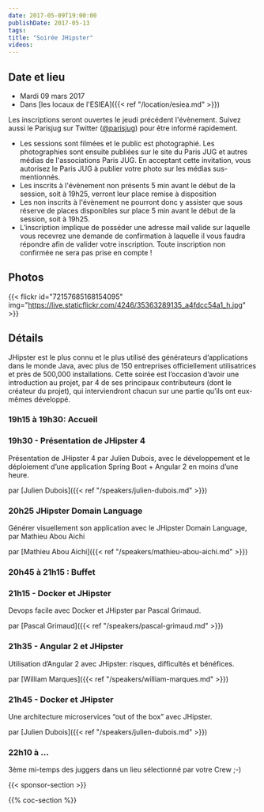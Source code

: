 ```yaml
---
date: 2017-05-09T19:00:00
publishDate: 2017-05-13
tags:
title: "Soirée JHipster"
videos:
---
```


## Date et lieu

- Mardi 09 mars 2017
- Dans [les locaux de l'ESIEA]({{< ref "/location/esiea.md" >}})

Les inscriptions seront ouvertes le jeudi précédent l'évènement. Suivez aussi le Parisjug sur Twitter ([@parisjug](https://twitter.com/parisjug)) pour être informé rapidement.
- Les sessions sont filmées et le public est photographié. Les photographies sont ensuite publiées sur le site du Paris JUG et autres médias de l'associations Paris JUG. En acceptant cette invitation, vous autorisez le Paris JUG à publier votre photo sur les médias sus-mentionnés.
- Les inscrits à l'évènement non présents 5 min avant le début de la session, soit à 19h25, verront leur place remise à disposition
- Les non inscrits à l'évènement ne pourront donc y assister que sous réserve de places disponibles sur place 5 min avant le début de la session, soit à 19h25.
- L’inscription implique de posséder une adresse mail valide sur laquelle vous recevrez une demande de confirmation à laquelle il vous faudra répondre afin de valider votre inscription. Toute inscription non confirmée ne sera pas prise en compte !


## Photos

{{< flickr id="72157685168154095" img="https://live.staticflickr.com/4246/35363289135_a4fdcc54a1_h.jpg" >}}


## Détails

JHipster est le plus connu et le plus utilisé des générateurs d’applications dans le monde Java, avec plus de 150 entreprises officiellement utilisatrices et près de 500,000 installations.
Cette soirée est l’occasion d’avoir une introduction au projet, par 4 de ses principaux contributeurs (dont le créateur du projet), qui interviendront chacun sur une partie qu’ils ont eux-mêmes développé.


### 19h15 à 19h30: Accueil

### 19h30 - Présentation de JHipster 4

Présentation de JHipster 4 par Julien Dubois, avec le développement et le déploiement d’une application Spring Boot + Angular 2 en moins d’une heure.

par [Julien Dubois]({{< ref "/speakers/julien-dubois.md" >}})

### 20h25 JHipster Domain Language

Générer visuellement son application avec le JHipster Domain Language, par Mathieu Abou Aichi

par [Mathieu Abou Aichi]({{< ref "/speakers/mathieu-abou-aichi.md" >}})

### 20h45 à 21h15 : Buffet


### 21h15 - Docker et JHipster

Devops facile avec Docker et JHipster par Pascal Grimaud.

par [Pascal Grimaud]({{< ref "/speakers/pascal-grimaud.md" >}})

### 21h35 - Angular 2 et JHipster

Utilisation d’Angular 2 avec JHipster: risques, difficultés et bénéfices.

par [William Marques]({{< ref "/speakers/william-marques.md" >}})

### 21h45 - Docker et JHipster

Une architecture microservices “out of the box” avec JHipster.

par [Julien Dubois]({{< ref "/speakers/julien-dubois.md" >}})

### 22h10 à ...

3ème mi-temps des juggers dans un lieu sélectionné par votre Crew ;-)

{{< sponsor-section >}}

{{% coc-section %}}
